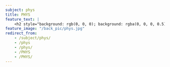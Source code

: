 ```yaml
---
subject: phys
title: PHYS
feature_text: |
    <h2 style="background: rgb(0, 0, 0); background: rgba(0, 0, 0, 0.5); color: #f1f1f1; padding: 10px;">PHYS</h2>
feature_image: "/back_pic/phys.jpg"
redirect_from:
    - /subject/phys/
    - /phys
    - /phys/
    - /PHYS
    - /PHYS/
---
```

